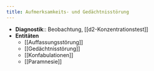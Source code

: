 ```yaml
---
title: Aufmerksamkeits- und Gedächtnisstörung
---
```

- **Diagnostik**:: Beobachtung, [[d2-Konzentrationstest]]
- **Entitäten**
	- [[Auffassungsstörung]]
	- [[Gedächtnisstörung]]
	- [[Konfabulationen]]
	- [[Paramnesie]]